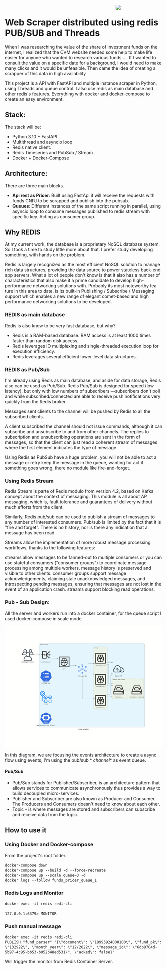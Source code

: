 <img src="https://github.com/damiancipolat/Redis_PUBSUB_node/blob/master/doc/logo.png?raw=true" width="150px" align="right" />

# Web Scraper distributed using redis PUB/SUB and Threads
When I was researching the value of the share of investment funds on the internet, I realized that the CVM website 
needed some help to make life easier for anyone who wanted to research various funds..... 
If I wanted to consult the value on a specific date for a background, 
I would need to make many clicks and it would be unfeasible. Then came the idea of 
creating a scrapper of this data in high availability


This project is a API with FastAPI and multiple instance scraper in Python, using Threads and queue control. 
I also use redis as main database and other redis's features. 
Everything with docker and docker-compose to create an easy environment.

## Stack:

The stack will be:

- Python 3.10 + FastAPI
- Multithread and asyncio loop
- Redis native client.
- Redis Timeseries and PubSub / Stream
- Docker + Docker-Compose

## Architecture:

There are three main blocks.

- **Api rest as Pricer**: Built using FastApi it will receive the requests with funds CNPJ to be scrapped and publish into the pubsub.
- **Queues**: Different instances of the same script running in parallel, using asyncio loop to consume messages
  published to redis stream with specific key. Acting as consumer group.

## Why REDIS

At my current work, the database is a proprietary NoSQL database system. So I took a time to study little more
about that. I prefer study developing something, with hands on the problem.

Redis is largely recognized as the most efficient NoSQL solution to manage rich data structures,
providing the data source to power stateless back-end app servers. What a lot of people don't know
is that it also has a number of characteristics that also make it a prime candidate to develop high-performance
networking solutions with. Probably its most noteworthy fea ture in this area to date, is its built-in
Publishing / Subscribe / Messaging support which enables a new range of elegant comet-based and high
performance networking solutions to be developed.

### REDIS as main database

Redis is also know to be very fast database, but why?

- Redis is a RAM-based database. RAM access is at least 1000 times faster than random disk access.
- Redis leverages IO multiplexing and single-threaded execution loop for execution efficiency.
- Redis leverages several efficient lower-level data structures.

### REDIS as Pub/Sub

I'm already using Redis as main database, and aside for data storage, Redis also can be used as Pub/Sub.
Redis Pub/Sub is designed for speed (low latency), but only with low numbers of subscribers —subscribers don't poll
and while subscribed/connected are able to receive push notifications very quickly from the Redis broker

Messages sent clients to the channel will be pushed by Redis to all the subscribed clients.

A client subscribed the channel should not issue commands, although it can subscribe and unsubscribe to and from other
channels.
The replies to subscription and unsubscribing operations are sent in the form of messages, so that the client can just
read a coherent
stream of messages where the first element indicates the type of message.

Using Redis as PubSub have a huge problem, you will not be able to act a message or retry keep the message in the queue,
wanting for act
if something goes wrong, there no module like fire-and-forget.

### Using Redis Stream

Redis Stream is parte of Redis modulo from version 4.2, based on Kafka concept about the context of messaging.
This module is all about AP messaging, which is, fault tolerance and guarantees of delivery without much efforts from the client.

Similarly, Redis pub/sub can be used to publish a stream of messages to any number of interested consumers. Pub/sub is limited by the fact that it is "fire and forget". There is no history, nor is there any indication that a message has been read.

Streams allow the implementation of more robust message processing workflows, thanks to the following features:

streams allow messages to be fanned-out to multiple consumers or you can use stateful consumers ("consumer groups") to coordinate message processing among multiple workers.
message history is preserved and visible to other clients.
consumer groups support message acknowledgements, claiming stale unacknowledged messages, and introspecting pending messages, ensuring that messages are not lost in the event of an application crash.
streams support blocking read operations.
### Pub - Sub Design:

All the server and workers run into a docker container, for the queue script I used docker-compose in scale mode.

<img src="https://github.com/mabittar/funds_pricer/blob/35d21ab5d9da87f8106a79d410d1d3d37b3ad1dd/assets/arch.jpg?raw=true" align="center" />

In this diagram, we are focusing the events architecture to create a async flow using events, I'm using the pub/sub *
*channel** as event queue.

#### Pub/Sub

- Pub/Sub stands for Publisher/Subscriber, is an architecture pattern that allows services to communicate asynchronously
  thus provides a way to build decoupled micro-services.
- Publisher and Subscriber are also known as Producer and Consumer. The Producers and Consumers doesn't need to know
  about each other.
- Topic - is where messages are stored and subscribers can subscribe and receive data from the topic.

## How to use it

### Using Docker and Docker-compose

From the project's root folder.

```shell
docker-compose down
docker-compose up --build -d --force-recreate
docker-compose up --scale queue=3 -d
docker logs --follow funds_pricer_queue_1
```

### Redis Logs and Monitor

```shell
docker exec -it redis redi-cli

127.0.0.1:6379> MONITOR
```

### Push manual message

```shell
docker exec -it redis redi-cli
PUBLISH "fund_parser" "{\"document\": \"18993924000100\", \"fund_pk\": \"132922\", \"month_year\": \"12/2022\", \"message_id\": \"6db8704d-5b97-4c95-bb53-b052b48ed531\", \"acked\": false}"
```

Will trigger the monitor from Redis Container Server.